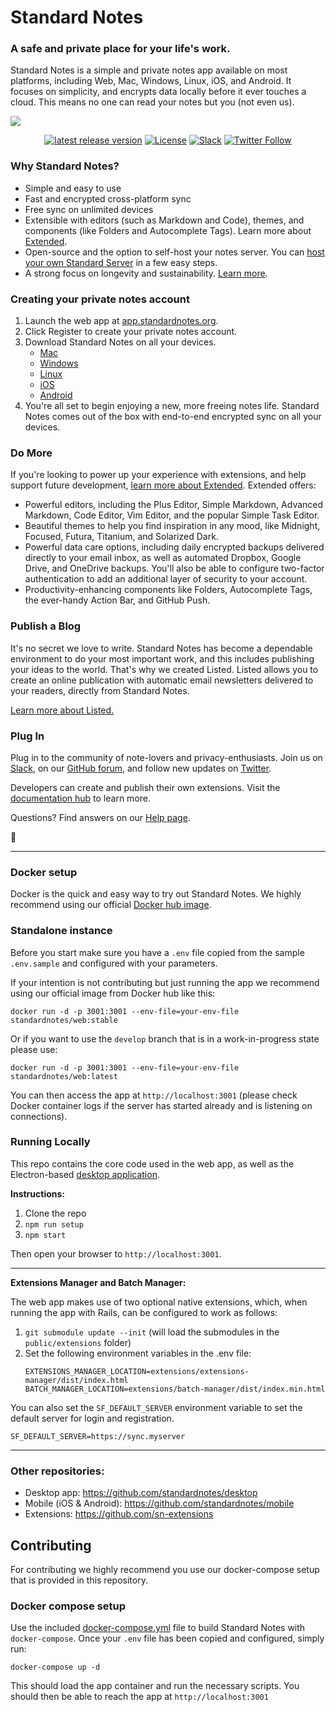 # Standard Notes
### A safe and private place for your life's work.

Standard Notes is a simple and private notes app available on most platforms, including Web, Mac, Windows, Linux, iOS, and Android. It focuses on simplicity, and encrypts data locally before it ever touches a cloud. This means no one can read your notes but you (not even us).

![](https://standardnotes.org/assets/homepage-hero.png)

<div align="center">

[![latest release version](https://img.shields.io/github/v/release/standardnotes/desktop)](https://github.com/standardnotes/desktop/releases)
[![License](https://img.shields.io/github/license/standardnotes/web?color=blue)](https://github.com/standardnotes/web/blob/master/LICENSE)
[![Slack](https://img.shields.io/badge/slack-standardnotes-CC2B5E.svg?style=flat&logo=slack)](https://standardnotes.org/slack)
[![Twitter Follow](https://img.shields.io/badge/follow-%40standardnotes-blue.svg?style=flat&logo=twitter)](https://twitter.com/standardnotes)

</div>

### Why Standard Notes?

- Simple and easy to use
- Fast and encrypted cross-platform sync
- Free sync on unlimited devices
- Extensible with editors (such as Markdown and Code), themes, and components (like Folders and Autocomplete Tags). Learn more about [Extended](https://standardnotes.org/extensions).
- Open-source and the option to self-host your notes server. You can [host your own Standard Server](https://docs.standardnotes.org/self-hosting/getting-started) in a few easy steps.
- A strong focus on longevity and sustainability. [Learn more](https://standardnotes.org/longevity).

### Creating your private notes account

1. Launch the web app at [app.standardnotes.org](https://app.standardnotes.org).
2. Click Register to create your private notes account.
3. Download Standard Notes on all your devices.
	- [Mac](https://standardnotes.org/download/mac)
	- [Windows](https://standardnotes.org/download/windows)
	- [Linux](https://standardnotes.org/download/linux)
	- [iOS](https://standardnotes.org/download/https://itunes.apple.com/us/app/standard-notes/id1285392450?mt=8)
	- [Android](https://play.google.com/store/apps/details?id=com.standardnotes)
4. You're all set to begin enjoying a new, more freeing notes life. Standard Notes comes out of the box with end-to-end encrypted sync on all your devices.

### Do More

If you're looking to power up your experience with extensions, and help support future development, [learn more about Extended](https://standardnotes.org/extensions). Extended offers:

- Powerful editors, including the Plus Editor, Simple Markdown, Advanced Markdown, Code Editor, Vim Editor, and the popular Simple Task Editor.
- Beautiful themes to help you find inspiration in any mood, like Midnight, Focused, Futura, Titanium, and Solarized Dark.
- Powerful data care options, including daily encrypted backups delivered directly to your email inbox, as well as automated Dropbox, Google Drive, and OneDrive backups. You'll also be able to configure two-factor authentication to add an additional layer of security to your account.
- Productivity-enhancing components like Folders, Autocomplete Tags, the ever-handy Action Bar, and GitHub Push.

### Publish a Blog

It's no secret we love to write. Standard Notes has become a dependable environment to do your most important work, and this includes publishing your ideas to the world. That's why we created Listed. Listed allows you to create an online publication with automatic email newsletters delivered to your readers, directly from Standard Notes.

[Learn more about Listed.](https://listed.to/)

### Plug In

Plug in to the community of note-lovers and privacy-enthusiasts. Join us on [Slack](https://standardnotes.org/slack), on our [GitHub forum](https://forum.standardnotes.org), and follow new updates on [Twitter](https://twitter.com/StandardNotes).

Developers can create and publish their own extensions. Visit the [documentation hub](https://docs.standardnotes.org/) to learn more.

Questions? Find answers on our [Help page](https://standardnotes.org/help).

🙏

---

### Docker setup

Docker is the quick and easy way to try out Standard Notes. We highly recommend using our official [Docker hub image](https://hub.docker.com/repository/docker/standardnotes/web).

### Standalone instance

Before you start make sure you have a `.env` file copied from the sample `.env.sample` and configured with your parameters.

If your intention is not contributing but just running the app we recommend using our official image from Docker hub like this:
```
docker run -d -p 3001:3001 --env-file=your-env-file standardnotes/web:stable
```

Or if you want to use the `develop` branch that is in a work-in-progress state please use:
```
docker run -d -p 3001:3001 --env-file=your-env-file standardnotes/web:latest
```

You can then access the app at `http://localhost:3001` (please check Docker container logs if the server has started already and is listening on connections).

### Running Locally

This repo contains the core code used in the web app, as well as the Electron-based [desktop application](https://github.com/standardnotes/desktop).

**Instructions:**

1. Clone the repo
1. `npm run setup`
1. `npm start`

Then open your browser to `http://localhost:3001`.

---

**Extensions Manager and Batch Manager:**

The web app makes use of two optional native extensions, which, when running the app with Rails, can be configured to work as follows:

1. `git submodule update --init` (will load the submodules in the `public/extensions` folder)
1. Set the following environment variables in the .env file:
	```
	EXTENSIONS_MANAGER_LOCATION=extensions/extensions-manager/dist/index.html
	BATCH_MANAGER_LOCATION=extensions/batch-manager/dist/index.min.html
	```

You can also set the `SF_DEFAULT_SERVER` environment variable to set the default server for login and registration.

```
SF_DEFAULT_SERVER=https://sync.myserver
```

---

### Other repositories:

- Desktop app: https://github.com/standardnotes/desktop
- Mobile (iOS & Android): https://github.com/standardnotes/mobile
- Extensions: https://github.com/sn-extensions

## Contributing

For contributing we highly recommend you use our docker-compose setup that is provided in this repository.

### Docker compose setup

Use the included [docker-compose.yml](docker-compose.yml) file to build Standard Notes with `docker-compose`. Once your `.env` file has been copied and configured, simply run:

```
docker-compose up -d
```

This should load the app container and run the necessary scripts. You should then be able to reach the app at `http://localhost:3001`
